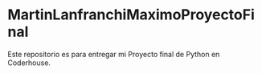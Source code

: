 # MartinLanfranchiMaximoProyectoFinal
Este repositorio es para entregar mi Proyecto final de Python en Coderhouse.
